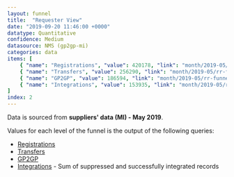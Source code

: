 ```yaml
---
layout: funnel
title:  "Requester View"
date: "2019-09-20 11:46:00 +0000"
datatype: Quantitative
confidence: Medium
datasource: NMS (gp2gp-mi)
categories: data
items: [
    { "name": "Registrations", "value": 420178, "link": "month/2019-05/rr-funnel/registrations/registrations" },
    { "name": "Transfers", "value": 256290, "link": "month/2019-05/rr-funnel/transfers/transfers" },
    { "name": "GP2GP", "value": 186594, "link": "month/2019-05/rr-funnel/gp2gp/gp2gp" },
    { "name": "Integrations", "value": 153935, "link": "month/2019-05/rr-funnel/integrations/integrations" }
]
index: 2
---
```


Data is sourced from **suppliers' data (MI) - May 2019**.

Values for each level of the funnel is the output of the following queries:

- [Registrations](registrations/registrations)
- [Transfers](transfers/transfers)
- [GP2GP](gp2gp/gp2gp)
- [Integrations](integrations/integrations) - Sum of suppressed and successfully integrated records

